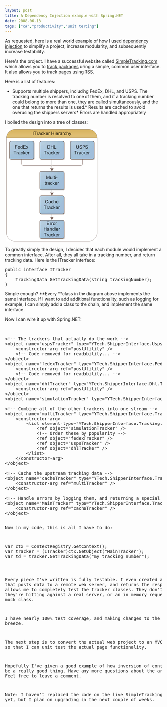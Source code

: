 ```yaml
---
layout: post
title: A Dependency Injection example with Spring.NET
date: 2008-06-13
tags: ["c#","productivity","unit testing"]
---
```


As requested, here is a real world example of how I used [dependency injection](http://www.ytechie.com/2008/06/i-finally-get-the-point-of-inversion-of-control.html) to simplify a project, increase modularity, and subsequently increase testability.

Here's the project. I have a successful website called [SimpleTracking.com](http://www.SimpleTracking.com) which allows you to [track packages](http://www.SimpleTracking.com) using a simple, common user interface. It also allows you to track pages using RSS.

Here is a list of features:

*   Supports multiple shippers, including FedEx, DHL, and USPS. The tracking number is resolved to one of them, and if a tracking number could belong to more than one, they are called simultaneously, and the one that returns the results is used.*   Results are cached to avoid overusing the shippers servers*   Errors are handled appropriately  

I boiled the design into a tree of classes:

&#160;![image](image1.png) 

To greatly simply the design, I decided that each module would implement a common interface. After all, they all take in a tracking number, and return tracking data. Here is the ITracker interface:
  <pre class="c-sharp" name="code">public interface ITracker
{
	TrackingData GetTrackingData(string trackingNumber);
}</pre>

Simple enough? **Every **class in the diagram above implements the same interface. If I want to add additional functionality, such as logging for example, I can simply add a class to the chain, and implement the same interface.

Now I can wire it up with Spring.NET:

<pre class="xml" name="code"><object name=&quot;postUtility&quot; type=&quot;YTech.ShipperInterface.Tracking.Http.PostUtility, YTech.ShipperInterface&quot; />

&lt;!-- The trackers that actually do the work --&gt;
&lt;object name=&quot;uspsTracker&quot; type=&quot;YTech.ShipperInterface.Usps.Tracking.UspsTracker, YTech.ShipperInterface&quot;&gt;
	&lt;constructor-arg ref=&quot;postUtility&quot; /&gt;
	&lt;!-- Code removed for readability... --&gt;
&lt;/object&gt;
&lt;object name=&quot;fedexTracker&quot; type=&quot;YTech.ShipperInterface.FedEx.Tracking.FedexTracker, YTech.ShipperInterface&quot;&gt;
	&lt;constructor-arg ref=&quot;postUtility&quot; /&gt;
	&lt;!-- Code removed for readability... --&gt;
&lt;/object&gt;
&lt;object name=&quot;dhlTracker&quot; type=&quot;YTech.ShipperInterface.Dhl.Tracking.DhlScreenScrapeTracker, YTech.ShipperInterface&quot;&gt;
	&lt;constructor-arg ref=&quot;postUtility&quot; /&gt;
&lt;/object&gt;
&lt;object name=&quot;simulationTracker&quot; type=&quot;YTech.ShipperInterface.Tracking.Simulation.SimulationTracker, YTech.ShipperInterface&quot; /&gt;

&lt;!-- Combine all of the other trackers into one stream --&gt;
&lt;object name=&quot;multiTracker&quot; type=&quot;YTech.ShipperInterface.Tracking.MultiTracker, YTech.ShipperInterface&quot;&gt;
	&lt;constructor-arg&gt;
		&lt;list element-type=&quot;YTech.ShipperInterface.Tracking.ITracker, YTech.ShipperInterface&quot;&gt;
			&lt;ref object=&quot;simulationTracker&quot; /&gt;
			&lt;!-- Order these by popularity --&gt;
			&lt;ref object=&quot;fedexTracker&quot; /&gt;
			&lt;ref object=&quot;uspsTracker&quot; /&gt;
			&lt;ref object=&quot;dhlTracker&quot; /&gt;
		&lt;/list&gt;
	&lt;/constructor-arg&gt;
&lt;/object&gt;

&lt;!-- Cache the upstream tracking data --&gt;
&lt;object name=&quot;cacheTracker&quot; type=&quot;YTech.ShipperInterface.Tracking.CacheTracker, YTech.ShipperInterface&quot;&gt;
	&lt;constructor-arg ref=&quot;multiTracker&quot; /&gt;
&lt;/object&gt;

&lt;!-- Handle errors by logging them, and returning a special ErrorTrackingData object --&gt;
&lt;object name=&quot;MainTracker&quot; type=&quot;YTech.ShipperInterface.Tracking.ErrorHandlerTracker, YTech.ShipperInterface&quot;&gt;
	&lt;constructor-arg ref=&quot;cacheTracker&quot; /&gt;
&lt;/object&gt;</pre>

Now in my code, this is all I have to do:

<pre class="c-sharp" name="code">var ctx = ContextRegistry.GetContext();
var tracker = (ITracker)ctx.GetObject(&quot;MainTracker&quot;);
var td = tracker.GetTrackingData(&quot;my tracking number&quot;);</pre>

Every piece I've written is fully testable. I even created a class that posts data to a remote web server, and returns the response. This allows me to completely test the tracker classes. They don't care if they're hitting against a real server, or an in memory request/response mock class.

I have nearly 100% test coverage, and making changes to the site is a breeze.

The next step is to convert the actual web project to an MVC project so that I can unit test the actual page functionality.

Hopefully I've given a good example of how inversion of control can be a really good thing. Have any more questions about the architecture? Feel free to leave a comment.

Note: I haven't replaced the code on the live SimpleTracking.com site yet, but I plan on upgrading in the next couple of weeks.
